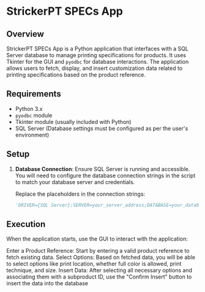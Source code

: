 # StrickerPT SPECs App

## Overview
StrickerPT SPECs App is a Python application that interfaces with a SQL Server database to manage printing specifications for products. It uses Tkinter for the GUI and `pyodbc` for database interactions. The application allows users to fetch, display, and insert customization data related to printing specifications based on the product reference.

## Requirements
- Python 3.x
- `pyodbc` module
- Tkinter module (usually included with Python)
- SQL Server (Database settings must be configured as per the user's environment)

## Setup
1. **Database Connection**: Ensure SQL Server is running and accessible. You will need to configure the database connection strings in the script to match your database server and credentials.
   
   Replace the placeholders in the connection strings:
   ```python
   'DRIVER={SQL Server};SERVER=your_server_address;DATABASE=your_database_name;UID=your_username;PWD=your_password'

## Execution

When the application starts, use the GUI to interact with the application:

Enter a Product Reference: Start by entering a valid product reference to fetch existing data.
Select Options: Based on fetched data, you will be able to select options like print location, whether full color is allowed, print technique, and size.
Insert Data: After selecting all necessary options and associating them with a subproduct ID, use the "Confirm Insert" button to insert the data into the database
